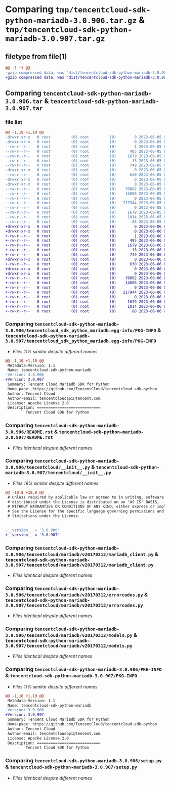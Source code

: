 # Comparing `tmp/tencentcloud-sdk-python-mariadb-3.0.906.tar.gz` & `tmp/tencentcloud-sdk-python-mariadb-3.0.907.tar.gz`

## filetype from file(1)

```diff
@@ -1 +1 @@
-gzip compressed data, was "dist/tencentcloud-sdk-python-mariadb-3.0.906.tar", last modified: Mon Jun  5 00:37:59 2023, max compression
+gzip compressed data, was "dist/tencentcloud-sdk-python-mariadb-3.0.907.tar", last modified: Tue Jun  6 02:30:12 2023, max compression
```

## Comparing `tencentcloud-sdk-python-mariadb-3.0.906.tar` & `tencentcloud-sdk-python-mariadb-3.0.907.tar`

### file list

```diff
@@ -1,19 +1,19 @@
-drwxr-xr-x   0 root         (0) root         (0)        0 2023-06-05 00:37:59.000000 tencentcloud-sdk-python-mariadb-3.0.906/
-drwxr-xr-x   0 root         (0) root         (0)        0 2023-06-05 00:37:59.000000 tencentcloud-sdk-python-mariadb-3.0.906/tencentcloud_sdk_python_mariadb.egg-info/
--rw-r--r--   0 root         (0) root         (0)        1 2023-06-05 00:37:59.000000 tencentcloud-sdk-python-mariadb-3.0.906/tencentcloud_sdk_python_mariadb.egg-info/dependency_links.txt
--rw-r--r--   0 root         (0) root         (0)      485 2023-06-05 00:37:59.000000 tencentcloud-sdk-python-mariadb-3.0.906/tencentcloud_sdk_python_mariadb.egg-info/SOURCES.txt
--rw-r--r--   0 root         (0) root         (0)     1679 2023-06-05 00:37:59.000000 tencentcloud-sdk-python-mariadb-3.0.906/tencentcloud_sdk_python_mariadb.egg-info/PKG-INFO
--rw-r--r--   0 root         (0) root         (0)       13 2023-06-05 00:37:59.000000 tencentcloud-sdk-python-mariadb-3.0.906/tencentcloud_sdk_python_mariadb.egg-info/top_level.txt
--rw-r--r--   0 root         (0) root         (0)      749 2023-06-05 00:37:59.000000 tencentcloud-sdk-python-mariadb-3.0.906/README.rst
-drwxr-xr-x   0 root         (0) root         (0)        0 2023-06-05 00:37:59.000000 tencentcloud-sdk-python-mariadb-3.0.906/tencentcloud/
--rw-r--r--   0 root         (0) root         (0)      630 2023-06-05 00:37:59.000000 tencentcloud-sdk-python-mariadb-3.0.906/tencentcloud/__init__.py
-drwxr-xr-x   0 root         (0) root         (0)        0 2023-06-05 00:37:59.000000 tencentcloud-sdk-python-mariadb-3.0.906/tencentcloud/mariadb/
-drwxr-xr-x   0 root         (0) root         (0)        0 2023-06-05 00:37:59.000000 tencentcloud-sdk-python-mariadb-3.0.906/tencentcloud/mariadb/v20170312/
--rw-r--r--   0 root         (0) root         (0)    70802 2023-06-05 00:37:59.000000 tencentcloud-sdk-python-mariadb-3.0.906/tencentcloud/mariadb/v20170312/mariadb_client.py
--rw-r--r--   0 root         (0) root         (0)    14808 2023-06-05 00:37:59.000000 tencentcloud-sdk-python-mariadb-3.0.906/tencentcloud/mariadb/v20170312/errorcodes.py
--rw-r--r--   0 root         (0) root         (0)        0 2023-06-05 00:37:59.000000 tencentcloud-sdk-python-mariadb-3.0.906/tencentcloud/mariadb/v20170312/__init__.py
--rw-r--r--   0 root         (0) root         (0)   217944 2023-06-05 00:37:59.000000 tencentcloud-sdk-python-mariadb-3.0.906/tencentcloud/mariadb/v20170312/models.py
--rw-r--r--   0 root         (0) root         (0)        0 2023-06-05 00:37:59.000000 tencentcloud-sdk-python-mariadb-3.0.906/tencentcloud/mariadb/__init__.py
--rw-r--r--   0 root         (0) root         (0)     1679 2023-06-05 00:37:59.000000 tencentcloud-sdk-python-mariadb-3.0.906/PKG-INFO
--rw-r--r--   0 root         (0) root         (0)     1014 2023-06-05 00:37:59.000000 tencentcloud-sdk-python-mariadb-3.0.906/setup.py
--rw-r--r--   0 root         (0) root         (0)       88 2023-06-05 00:37:59.000000 tencentcloud-sdk-python-mariadb-3.0.906/setup.cfg
+drwxr-xr-x   0 root         (0) root         (0)        0 2023-06-06 02:30:12.000000 tencentcloud-sdk-python-mariadb-3.0.907/
+drwxr-xr-x   0 root         (0) root         (0)        0 2023-06-06 02:30:12.000000 tencentcloud-sdk-python-mariadb-3.0.907/tencentcloud_sdk_python_mariadb.egg-info/
+-rw-r--r--   0 root         (0) root         (0)        1 2023-06-06 02:30:12.000000 tencentcloud-sdk-python-mariadb-3.0.907/tencentcloud_sdk_python_mariadb.egg-info/dependency_links.txt
+-rw-r--r--   0 root         (0) root         (0)      485 2023-06-06 02:30:12.000000 tencentcloud-sdk-python-mariadb-3.0.907/tencentcloud_sdk_python_mariadb.egg-info/SOURCES.txt
+-rw-r--r--   0 root         (0) root         (0)     1679 2023-06-06 02:30:12.000000 tencentcloud-sdk-python-mariadb-3.0.907/tencentcloud_sdk_python_mariadb.egg-info/PKG-INFO
+-rw-r--r--   0 root         (0) root         (0)       13 2023-06-06 02:30:12.000000 tencentcloud-sdk-python-mariadb-3.0.907/tencentcloud_sdk_python_mariadb.egg-info/top_level.txt
+-rw-r--r--   0 root         (0) root         (0)      749 2023-06-06 02:30:12.000000 tencentcloud-sdk-python-mariadb-3.0.907/README.rst
+drwxr-xr-x   0 root         (0) root         (0)        0 2023-06-06 02:30:12.000000 tencentcloud-sdk-python-mariadb-3.0.907/tencentcloud/
+-rw-r--r--   0 root         (0) root         (0)      630 2023-06-06 02:30:12.000000 tencentcloud-sdk-python-mariadb-3.0.907/tencentcloud/__init__.py
+drwxr-xr-x   0 root         (0) root         (0)        0 2023-06-06 02:30:12.000000 tencentcloud-sdk-python-mariadb-3.0.907/tencentcloud/mariadb/
+drwxr-xr-x   0 root         (0) root         (0)        0 2023-06-06 02:30:12.000000 tencentcloud-sdk-python-mariadb-3.0.907/tencentcloud/mariadb/v20170312/
+-rw-r--r--   0 root         (0) root         (0)    70802 2023-06-06 02:30:12.000000 tencentcloud-sdk-python-mariadb-3.0.907/tencentcloud/mariadb/v20170312/mariadb_client.py
+-rw-r--r--   0 root         (0) root         (0)    14808 2023-06-06 02:30:12.000000 tencentcloud-sdk-python-mariadb-3.0.907/tencentcloud/mariadb/v20170312/errorcodes.py
+-rw-r--r--   0 root         (0) root         (0)        0 2023-06-06 02:30:12.000000 tencentcloud-sdk-python-mariadb-3.0.907/tencentcloud/mariadb/v20170312/__init__.py
+-rw-r--r--   0 root         (0) root         (0)   217944 2023-06-06 02:30:12.000000 tencentcloud-sdk-python-mariadb-3.0.907/tencentcloud/mariadb/v20170312/models.py
+-rw-r--r--   0 root         (0) root         (0)        0 2023-06-06 02:30:12.000000 tencentcloud-sdk-python-mariadb-3.0.907/tencentcloud/mariadb/__init__.py
+-rw-r--r--   0 root         (0) root         (0)     1679 2023-06-06 02:30:12.000000 tencentcloud-sdk-python-mariadb-3.0.907/PKG-INFO
+-rw-r--r--   0 root         (0) root         (0)     1014 2023-06-06 02:30:12.000000 tencentcloud-sdk-python-mariadb-3.0.907/setup.py
+-rw-r--r--   0 root         (0) root         (0)       88 2023-06-06 02:30:12.000000 tencentcloud-sdk-python-mariadb-3.0.907/setup.cfg
```

### Comparing `tencentcloud-sdk-python-mariadb-3.0.906/tencentcloud_sdk_python_mariadb.egg-info/PKG-INFO` & `tencentcloud-sdk-python-mariadb-3.0.907/tencentcloud_sdk_python_mariadb.egg-info/PKG-INFO`

 * *Files 11% similar despite different names*

```diff
@@ -1,10 +1,10 @@
 Metadata-Version: 1.1
 Name: tencentcloud-sdk-python-mariadb
-Version: 3.0.906
+Version: 3.0.907
 Summary: Tencent Cloud Mariadb SDK for Python
 Home-page: https://github.com/TencentCloud/tencentcloud-sdk-python
 Author: Tencent Cloud
 Author-email: tencentcloudapi@tencent.com
 License: Apache License 2.0
 Description: ============================
         Tencent Cloud SDK for Python
```

### Comparing `tencentcloud-sdk-python-mariadb-3.0.906/README.rst` & `tencentcloud-sdk-python-mariadb-3.0.907/README.rst`

 * *Files identical despite different names*

### Comparing `tencentcloud-sdk-python-mariadb-3.0.906/tencentcloud/__init__.py` & `tencentcloud-sdk-python-mariadb-3.0.907/tencentcloud/__init__.py`

 * *Files 19% similar despite different names*

```diff
@@ -10,8 +10,8 @@
 # Unless required by applicable law or agreed to in writing, software
 # distributed under the License is distributed on an "AS IS" BASIS,
 # WITHOUT WARRANTIES OR CONDITIONS OF ANY KIND, either express or implied.
 # See the License for the specific language governing permissions and
 # limitations under the License.
 
 
-__version__ = '3.0.906'
+__version__ = '3.0.907'
```

### Comparing `tencentcloud-sdk-python-mariadb-3.0.906/tencentcloud/mariadb/v20170312/mariadb_client.py` & `tencentcloud-sdk-python-mariadb-3.0.907/tencentcloud/mariadb/v20170312/mariadb_client.py`

 * *Files identical despite different names*

### Comparing `tencentcloud-sdk-python-mariadb-3.0.906/tencentcloud/mariadb/v20170312/errorcodes.py` & `tencentcloud-sdk-python-mariadb-3.0.907/tencentcloud/mariadb/v20170312/errorcodes.py`

 * *Files identical despite different names*

### Comparing `tencentcloud-sdk-python-mariadb-3.0.906/tencentcloud/mariadb/v20170312/models.py` & `tencentcloud-sdk-python-mariadb-3.0.907/tencentcloud/mariadb/v20170312/models.py`

 * *Files identical despite different names*

### Comparing `tencentcloud-sdk-python-mariadb-3.0.906/PKG-INFO` & `tencentcloud-sdk-python-mariadb-3.0.907/PKG-INFO`

 * *Files 11% similar despite different names*

```diff
@@ -1,10 +1,10 @@
 Metadata-Version: 1.1
 Name: tencentcloud-sdk-python-mariadb
-Version: 3.0.906
+Version: 3.0.907
 Summary: Tencent Cloud Mariadb SDK for Python
 Home-page: https://github.com/TencentCloud/tencentcloud-sdk-python
 Author: Tencent Cloud
 Author-email: tencentcloudapi@tencent.com
 License: Apache License 2.0
 Description: ============================
         Tencent Cloud SDK for Python
```

### Comparing `tencentcloud-sdk-python-mariadb-3.0.906/setup.py` & `tencentcloud-sdk-python-mariadb-3.0.907/setup.py`

 * *Files identical despite different names*

